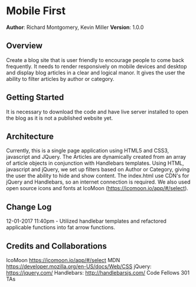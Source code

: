 # Mobile First

**Author**: Richard Montgomery, Kevin Miller
**Version**: 1.0.0

## Overview
Create a blog site that is user friendly to encourage people to come back frequently. It needs to render responsively on mobile devices and desktop and display blog articles in a clear and logical manor.  It gives the user the ability to filter articles by author or category.

## Getting Started
It is necessary to download the code and have live server installed to open the blog as it is not a published website yet.  

## Architecture
Currently, this is a single page application using HTML5 and CSS3, javascript and JQuery.  The Articles are dynamically created from an array of article objects in conjunction with Handlebars templates. Using HTML, javascript and jQuery, we set up filters based on Author or Category, giving the user the ability to hide and show content. The index.html use CDN's for jQuery and Handlebars, so an internet connection is required. We also used open source icons and fonts at IcoMoon (https://icomoon.io/app/#/select).

## Change Log

12-01-2017 11:40pm - Utilized handlebar templates and refactored applicable functions into fat arrow functions.

## Credits and Collaborations
IcoMoon https://icomoon.io/app/#/select
MDN https://developer.mozilla.org/en-US/docs/Web/CSS
jQuery: https://jquery.com/
Handlebars: http://handlebarsjs.com/
Code Fellows 301 TAs
